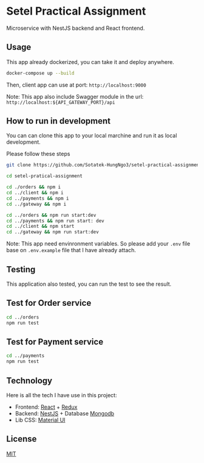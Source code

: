 # Setel Practical Assignment

Microservice with NestJS backend and React frontend.

## Usage

This app already dockerized, you can take it and deploy anywhere.

```bash
docker-compose up --build
```

Then, client app can use at port: `http://localhost:9000`

Note: This app also include Swagger module in the url: `http://localhost:${API_GATEWAY_PORT}/api`

## How to run in development

You can can clone this app to your local marchine and run it as local development.

Please follow these steps

```bash
git clone https://github.com/Sotatek-HungNgo3/setel-practical-assignment.git setel-pratical-assignment

cd setel-pratical-assignment

cd ./orders && npm i
cd ../client && npm i
cd ../payments && npm i
cd ../gateway && npm i

cd ../orders && npm run start:dev
cd ../payments && npm run start: dev
cd ../client && npm start
cd ../gateway && npm run start:dev
```

Note: This app need envinronment variables. So please add your `.env` file base on `.env.example` file that I have already attach.

## Testing

This application also tested, you can run the test to see the result.

## Test for Order service

```bash
cd ../orders
npm run test
```

## Test for Payment service

```bash
cd ../payments
npm run test
```

## Technology

Here is all the tech I have use in this project:

- Frontend: [React](https://reactjs.org/) + [Redux](https://redux.js.org/)
- Backend: [NestJS](https://nestjs.com/) + Database [Mongodb](https://www.mongodb.com/)
- Lib CSS: [Material UI](https://material-ui.com/)

## License

[MIT](https://choosealicense.com/licenses/mit/)
